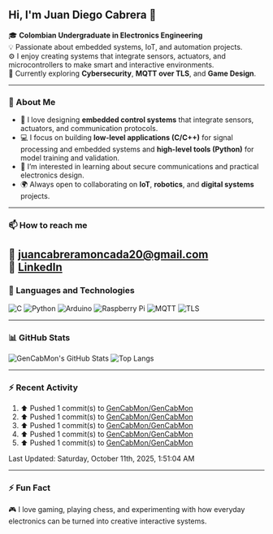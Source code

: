 ## Hi, I'm Juan Diego Cabrera 👋  

🎓 **Colombian Undergraduate in Electronics Engineering**  
💡 Passionate about embedded systems, IoT, and automation projects.  
⚙️ I enjoy creating systems that integrate sensors, actuators, and microcontrollers to make smart and interactive environments.  
🔐 Currently exploring **Cybersecurity**, **MQTT over TLS**, and **Game Design**.  

---

### 🧠 About Me  
- 🤖 I love designing **embedded control systems** that integrate sensors, actuators, and communication protocols. 
- 💻 I focus on building **low-level applications (C/C++)** for signal processing and embedded systems and **high-level tools (Python)** for model training and validation.
- 📡 I’m interested in learning about secure communications and practical electronics design.  
- 🌍 Always open to collaborating on **IoT**, **robotics**, and **digital systems** projects.

---

### 📫 How to reach me  
📧 **juancabreramoncada20@gmail.com**  
💼 [LinkedIn](https://www.linkedin.com/in/juan-diego-cabrera-moncada-a15932384/)  
---

### 🧰 Languages and Technologies  
![C](https://img.shields.io/badge/C-00599C?style=flat&logo=c&logoColor=white)
![Python](https://img.shields.io/badge/Python-3776AB?style=flat&logo=python&logoColor=white)
![Arduino](https://img.shields.io/badge/Arduino-00979D?style=flat&logo=arduino&logoColor=white)
![Raspberry Pi](https://img.shields.io/badge/Raspberry%20Pi-A22846?style=flat&logo=raspberrypi&logoColor=white)
![MQTT](https://img.shields.io/badge/MQTT-3C5280?style=flat&logo=eclipsemosquitto&logoColor=white)
![TLS](https://img.shields.io/badge/TLS%20Security-00599C?style=flat&logo=lets-encrypt&logoColor=white)

---

### 📊 GitHub Stats  
![GenCabMon's GitHub Stats](https://github-readme-stats.vercel.app/api?username=GenCabMon&show_icons=true&theme=tokyonight&count_private=true)
![Top Langs](https://github-readme-stats.vercel.app/api/top-langs/?username=GenCabMon&layout=compact&theme=tokyonight)

---

### :zap: Recent Activity
<!--RECENT_ACTIVITY:start-->
1. ⬆️ Pushed 1 commit(s) to [GenCabMon/GenCabMon](https://github.com/GenCabMon/GenCabMon)<br>
2. ⬆️ Pushed 1 commit(s) to [GenCabMon/GenCabMon](https://github.com/GenCabMon/GenCabMon)<br>
3. ⬆️ Pushed 1 commit(s) to [GenCabMon/GenCabMon](https://github.com/GenCabMon/GenCabMon)<br>
4. ⬆️ Pushed 1 commit(s) to [GenCabMon/GenCabMon](https://github.com/GenCabMon/GenCabMon)<br>
5. ⬆️ Pushed 1 commit(s) to [GenCabMon/GenCabMon](https://github.com/GenCabMon/GenCabMon)<br>
<!--RECENT_ACTIVITY:end-->
<!--RECENT_ACTIVITY:last_update-->
Last Updated: Saturday, October 11th, 2025, 1:51:04 AM
<!--RECENT_ACTIVITY:last_update_end-->

---

### ⚡ Fun Fact  
🎮 I love gaming, playing chess, and experimenting with how everyday electronics can be turned into creative interactive systems.
